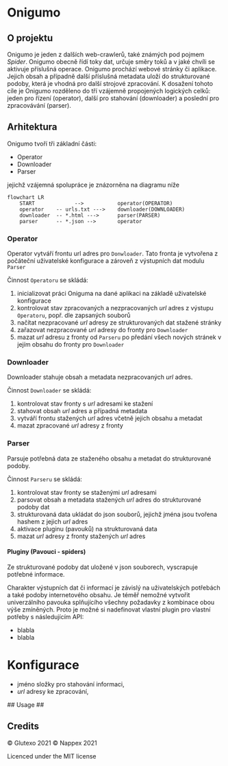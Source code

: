 # Onigumo #

## O projektu ##

Onigumo je jeden z dalších web-crawlerů, také známých pod pojmem _Spider_.
Onigumo obecně řídí toky dat, určuje směry toků a v jaké chvíli se
aktivuje příslušná operace.
Onigumo prochází webové stránky či aplikace. Jejich obsah a případně další příslušná metadata uloží do strukturované podoby, která je vhodná pro další strojové zpracování. K dosažení tohoto cíle je Onigumo rozděleno do tří vzájemně propojených logických celků: jeden pro řízení (operator), další pro stahování (downloader) a poslední pro zpracovávání (parser).

## Arhitektura ##

Onigumo tvoří tři základní části:
* Operator
* Downloader
* Parser

jejichž vzájemná spolupráce je znázorněna na diagramu níže

```mermaid
flowchart LR
    START             -->           operator(OPERATOR)
    operator    -- urls.txt --->    downloader(DOWNLOADER)
    downloader  -- *.html --->      parser(PARSER)
    parser      -- *.json -->       operator
```

### Operator ###
Operator vytváří frontu url adres pro `Donwloader`. Tato fronta je vytvořena
z počáteční uživatelské konfigurace a zároveň z výstupních dat modulu `Parser`

Činnost `Operatoru` se skládá:
1. inicializovat práci Oniguma na dané aplikaci na základě uživatelské
konfigurace
2. kontrolovat stav zpracovaných a nezpracovaných *url* adres z výstupu
`Operatoru`, popř. dle zapsaných souborů
3. načítat nezpracované *url* adresy ze strukturovaných dat stažené stránky
4. zařazovat nezpracované *url* adresy do fronty pro `Downloader`
5. mazat *url* adresu z fronty od `Parseru` po předání všech nových stránek
v jejím obsahu do fronty pro `Downloader`

### Downloader ###
Downloader stahuje obsah a metadata nezpracovaných *url* adres.

Činnost `Downloader` se skládá:

1. kontrolovat stav fronty s *url* adresami ke stažení
2. stahovat obsah *url* adres a případná metadata
4. vytváří frontu stažených *url* adres včetně jejich obsahu a metadat
3. mazat zpracované *url* adresy z fronty

### Parser ###
Parsuje potřebná data ze staženého obsahu a metadat do strukturované podoby.

Činnost `Parseru` se skládá:

1. kontrolovat stav fronty se staženými *url* adresami
2. parsovat obsah a metadata stažených *url* adres do strukturované podoby dat
3. strukturovaná data ukládat do json souborů, jejichž jména jsou tvořena
hashem z jejich *url* adres
4. aktivace pluginu (pavouků) na strukturovaná data
5. mazat *url* adresy z fronty stažených *url* adres

#### Pluginy (Pavouci - spiders)
Ze strukturované podoby dat uložené v json souborech, vyscrapuje potřebné
informace.

Charakter výstupních dat či informací je závislý na uživatelských
potřebách a také podoby internetového obsahu.
Je téměř nemožné vytvořit univerzálního pavouka splňujícího
všechny požadavky z kombinace obou výše zmíněných.
Proto je možné si nadefinovat vlastní plugin pro vlastní potřeby
s následujícím API:

- blabla
- blabla

# Konfigurace

- jméno složky pro stahování informaci,
- *url* adresy ke zpracování,


## Usage ##

## Credits ##

© Glutexo 2021
© Nappex 2021

Licenced under the MIT license
